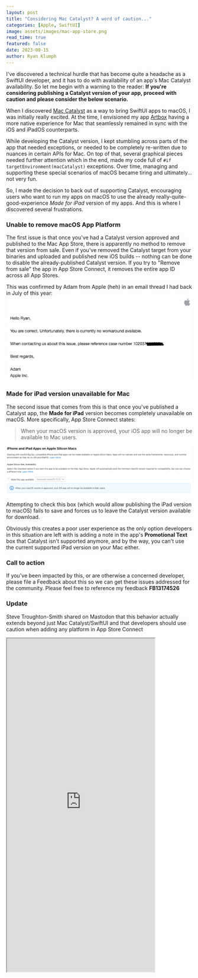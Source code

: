 ```yaml
---
layout: post
title: "Considering Mac Catalyst? A word of caution..."
categories: [Apple, SwiftUI]
image: assets/images/mac-app-store.png
read_time: true
featured: false
date: 2023-09-15
author: Ryan Klumph
---
```


I've discovered a technical hurdle that has become quite a headache as a SwiftUI developer, and it has to do with availability of an app's Mac Catalyst availability. So let me begin with a warning to the reader: **If you're considering publishing a Catalyst version of your app, proceed with caution and please consider the below scenario.**

When I discovered [Mac Catalyst](https://developer.apple.com/documentation/uikit/mac_catalyst) as a way to bring SwiftUI apps to macOS, I was initially really excited. At the time, I envisioned my app [Artbox](https://apple.co/3e4W69c) having a more native experience for Mac that seamlessly remained in sync with the iOS and iPadOS counterparts.

While developing the Catalyst version, I kept stumbling across parts of the app that needed exceptions, or needed to be completely re-written due to nuances in certain APIs for Mac. On top of that, several graphical pieces needed further attention which in the end, made my code full of `#if targetEnvironment(macCatalyst)` exceptions. Over time, managing and supporting these special scenarios of macOS became tiring and ultimately... not very fun.

So, I made the decision to back out of supporting Catalyst, encouraging users who want to run my apps on macOS to use the already really-quite-good-experience *Made for iPad* version of my apps. And this is where I discovered several frustrations.

### Unable to remove macOS App Platform
The first issue is that once you've had a Catalyst version approved and published to the Mac App Store, there is apparently no method to remove that version from sale. Even if you've removed the Catalyst target from  your binaries and uploaded and published new iOS builds -- nothing can be done to disable the already-published Catalyst version. If you try to "Remove from sale" the app in App Store Connect, it removes the entire app ID across all App Stores.

This was confirmed by Adam from Apple (heh) in an email thread I had back in July of this year:  
![](/assets/images/apple-email.png "Apple Email Thread")

### Made for iPad version unavailable for Mac
The second issue that comes from this is that once you've published a Catalyst app, the **Made for iPad** version becomes completely unavailable on macOS. More specifically, App Store Connect states:

> When your macOS version is approved, your iOS app will no longer be available to Mac users.

![](/assets/images/mac-avail.png "Catalyst Gotcha")

Attempting to check this box (which would allow publishing the iPad version to macOS) fails to save and forces us to leave the Catalyst version available for download.

Obviously this creates a poor user experience as the only option developers in this situation are left with is adding a note in the app's **Promotional Text** box that Catalyst isn't supported anymore, and by the way, you can't use the current supported iPad version on your Mac either.

### Call to action
If you've been impacted by this, or are otherwise a concerned developer, please file a Feedback about this so we can get these issues addressed for the community. Please feel free to reference my feedback **FB13174526**

### Update
Steve Troughton-Smith shared on Mastodon that this behavior actually extends beyond just Mac Catalyst/SwiftUI and that developers should use caution when adding any platform in App Store Connect

<iframe src="https://mastodon.social/@stroughtonsmith/111070551111971656/embed" width="400" height= "900" allowfullscreen="allowfullscreen" sandbox="allow-scripts allow-same-origin allow-popups allow-popups-to-escape-sandbox allow-forms"></iframe>